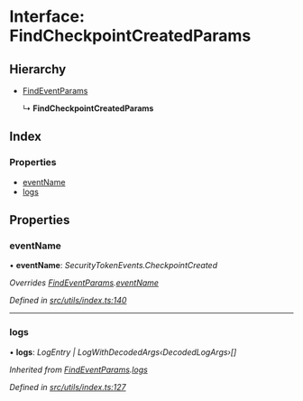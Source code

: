 # Interface: FindCheckpointCreatedParams

## Hierarchy

* [FindEventParams](_utils_index_.findeventparams.md)

  ↳ **FindCheckpointCreatedParams**

## Index

### Properties

* [eventName](_utils_index_.findcheckpointcreatedparams.md#eventname)
* [logs](_utils_index_.findcheckpointcreatedparams.md#logs)

## Properties

###  eventName

• **eventName**: *SecurityTokenEvents.CheckpointCreated*

*Overrides [FindEventParams](_utils_index_.findeventparams.md).[eventName](_utils_index_.findeventparams.md#eventname)*

*Defined in [src/utils/index.ts:140](https://github.com/PolymathNetwork/polymath-sdk/blob/e8bbc1e/src/utils/index.ts#L140)*

___

###  logs

• **logs**: *LogEntry | LogWithDecodedArgs‹DecodedLogArgs›[]*

*Inherited from [FindEventParams](_utils_index_.findeventparams.md).[logs](_utils_index_.findeventparams.md#logs)*

*Defined in [src/utils/index.ts:127](https://github.com/PolymathNetwork/polymath-sdk/blob/e8bbc1e/src/utils/index.ts#L127)*
